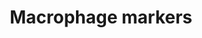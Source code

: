 ---
annotations:
- type: Cell Type Ontology
  value: macrophage
authors:
- Thomas
- MaintBot
description: Overview of macrophage markers.  Based on [http://www.antibodybeyond.com/reviews/cell-markers/macrophage-marker.htm
  this list] and tissue-specific gene expression from [http://biogps.org/ GeneAtlas].
last-edited: 2013-07-11
organisms:
- Mus musculus
redirect_from:
- /index.php/Pathway:WP2271
- /instance/WP2271
schema-jsonld:
- '@context': https://schema.org/
  '@id': https://wikipathways.github.io/pathways/WP2271.html
  '@type': Dataset
  creator:
    '@type': Organization
    name: WikiPathways
  description: Overview of macrophage markers.  Based on [http://www.antibodybeyond.com/reviews/cell-markers/macrophage-marker.htm
    this list] and tissue-specific gene expression from [http://biogps.org/ GeneAtlas].
  keywords:
  - Cd86
  - Rac2
  - F3
  - Cd163
  - Cd68
  - Cd52
  - Cd14
  - Lyz2
  - Cd83
  - Cd74
  license: CC0
  name: Macrophage markers
seo: CreativeWork
title: Macrophage markers
wpid: WP2271
---